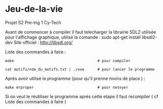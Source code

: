 # Jeu-de-la-vie
Projet S2 Pre-Ing 1 Cy-Tech

Avant de commencer à compiler il faut telecharger la librairie SDL2 utilisée pour l'affichage graphique, utilisé la comande :
    sudo apt-get install libsdl2-dev
Site officiel : http://libsdl.org/

Liste des commandes à faire :

    make                                      # pour compiler

    cat motifs/nom_du_motifs.txt | ./exe      # pour lancer le programme

Après avoir utilisé le programme (pour qu'il prenne moins de place ) :

    make mrproper                             # pour netoyer

Si on veut le réutiliser le programme après cette etape il faut recompiler ( cf Liste des commandes à faire )
